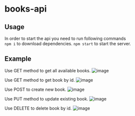# books-api

## Usage
In order to start the api you need to run following commands<br>
`npm i` to download dependencies.
`npm start` to start the server.

## Example

Use GET method to get all available books.
![image](https://github.com/sviatoslavstehnii/books-api/assets/81622077/2a183ca4-f3c6-4f7e-ad5c-4ce2a1bc6fbb)
<br>

Use GET method to get book by id.
![image](https://github.com/sviatoslavstehnii/books-api/assets/81622077/1d6bf64a-2810-42bc-a2c9-62ed409330b3)
<br>

Use POST to create new book.
![image](https://github.com/sviatoslavstehnii/books-api/assets/81622077/4a7def75-2b56-435e-8f81-ee50b41ddabd)

Use PUT method to update existing book.
![image](https://github.com/sviatoslavstehnii/books-api/assets/81622077/2c579b56-e9ff-4988-9f54-d3dce67344c3)


Use DELETE to delete book by id.
![image](https://github.com/sviatoslavstehnii/books-api/assets/81622077/1dc4aa1c-e62e-48e7-afe6-e895511b9ddd)
